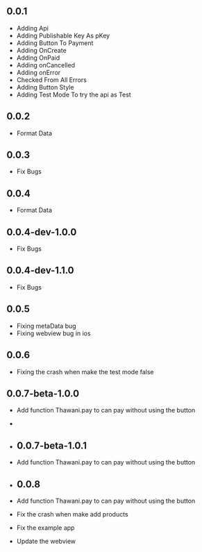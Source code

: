 ## 0.0.1

* Adding Api
* Adding Publishable Key As pKey
* Adding Button To Payment
* Adding OnCreate  
* Adding OnPaid
* Adding onCancelled
* Adding onError
* Checked From All Errors
* Adding Button Style
* Adding Test Mode To try the api as Test

## 0.0.2

* Format Data

## 0.0.3

* Fix  Bugs

## 0.0.4

* Format Data


## 0.0.4-dev-1.0.0
* Fix Bugs
## 0.0.4-dev-1.1.0
* Fix Bugs

## 0.0.5
* Fixing metaData bug
* Fixing webview bug in ios


## 0.0.6
* Fixing the crash when make the test mode false 


## 0.0.7-beta-1.0.0
* Add function Thawani.pay to can pay without using the button
* 
* ## 0.0.7-beta-1.0.1
* Add function Thawani.pay to can pay without using the button

* ## 0.0.8
* Add function Thawani.pay to can pay without using the button
* Fix the crash when make add products
* Fix the example app
* Update the webview

